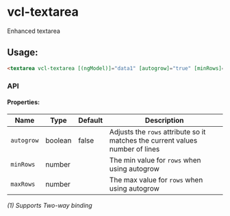 # vcl-textarea

Enhanced textarea

## Usage:

 ```html
<textarea vcl-textarea [(ngModel)]="data1" [autogrow]="true" [minRows]="5" [maxRows]="10"></textarea>
```

### API 

#### Properties:

| Name                | Type        | Default            | Description
| ------------        | ----------- | ------------------ |--------------
| `autogrow`          | boolean     | false              | Adjusts the `rows` attribute so it matches the current values number of lines   
| `minRows`           | number      |                    | The min value for `rows` when using autogrow   
| `maxRows`           | number      |                    | The max value for `rows` when using autogrow   

*(1) Supports Two-way binding*
